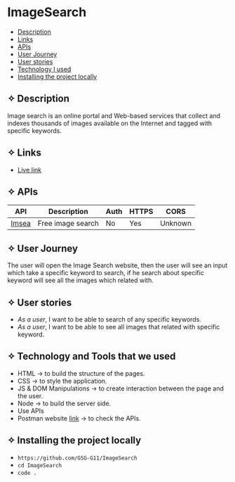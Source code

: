 # ImageSearch

- [Description](#Description)
- [Links](#Links)
- [APIs](#API)
- [User Journey](#Journey)
- [User stories](#stories)
- [Technology I used](#Technology)
- [Installing the project locally](#install)

## ✧ <span id='Description'>Description</span>
Image search is an online portal and Web-based services that collect and indexes thousands of images available on the Internet and tagged with specific keywords.
## ✧ <span id='Links'>Links</span>

- [Live link](https://image-search-nada-mohammad.herokuapp.com/)

## ✧ <span id='API'>APIs</span>

API | Description | Auth | HTTPS | CORS |
|---|---|---|---|---|
| [Imsea](https://imsea.herokuapp.com/) | Free image search | No | Yes | Unknown |

## ✧ <span id='Journey'>User Journey</span>

The user will open the Image Search website, then the user will see an input which take a specific keyword to search, if he search about specific keyword will see all the images which related with.

## ✧ <span id='stories'>User stories</span>

- _As a user_, I want to be able to search of any specific keywords.
- _As a user_, I want to be able to see all images that related with specific keyword.

## ✧ <span id='Technology'>Technology and Tools that we used</span>

- HTML → to build the structure of the pages.
- CSS → to style the application.
- JS & DOM Manipulations → to create interaction between the page and the user.
- Node → to build the server side.
- Use APIs
- Postman website [link](https://web.postman.co/) → to check the APIs.
## ✧ **Installing the project locally** <span id='install'></span>

- `https://github.com/GSG-G11/ImageSearch`
- `cd ImageSearch`
- `code .`
